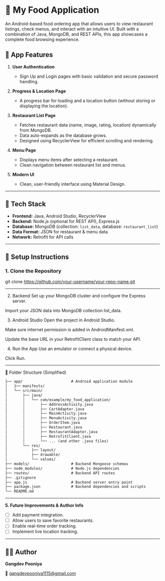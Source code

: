 # 🍔 My Food Application

An Android-based food ordering app that allows users to view restaurant listings, check menus, and interact with an intuitive UI. Built with a combination of Java, MongoDB, and REST APIs, this app showcases a complete food browsing experience.

## 📱 App Features

1. **User Authentication**  
   - Sign Up and Login pages with basic validation and secure password handling.

2. **Progress & Location Page**  
   - A progress bar for loading and a location button (without storing or displaying the location).

3. **Restaurant List Page**  
   - Fetches restaurant data (name, image, rating, location) dynamically from MongoDB.
   - Data auto-expands as the database grows.
   - Designed using RecyclerView for efficient scrolling and rendering.

4. **Menu Page**  
   - Displays menu items after selecting a restaurant.
   - Clean navigation between restaurant list and menus.

5. **Modern UI**  
   - Clean, user-friendly interface using Material Design.

---

## 🧰 Tech Stack

- **Frontend:** Java, Android Studio, RecyclerView  
- **Backend:** Node.js (optional for REST API), Express.js  
- **Database:** MongoDB (collection: `list_data`, database: `restaurant_list`)  
- **Data Format:** JSON for restaurant & menu data  
- **Network:** Retrofit for API calls

---

## 🔧 Setup Instructions

### 1. Clone the Repository

git clone https://github.com/your-username/your-repo-name.git

---
 
2. Backend 
Set up your MongoDB cluster and configure the Express server.

Import your JSON data into MongoDB collection list_data.

3. Android Studio
Open the project in Android Studio.

Make sure internet permission is added in AndroidManifest.xml.

Update the base URL in your RetrofitClient class to match your API.

4. Run the App
Use an emulator or connect a physical device.

Click Run.

---

📁 Folder Structure (Simplified)
```markdown
├── app/                      # Android application module 
│   ├── manifests/
│   └── src/main/
│       ├── java/
│       │   └── com/example/my_food_application/
│       │       ├── AddressActivity.java
│       │       ├── CartAdapter.java
│       │       ├── MainActivity.java
│       │       ├── MenuActivity.java
│       │       ├── OrderItem.java
│       │       ├── Restaurant.java
│       │       ├── RestaurantAdapter.java
│       │       ├── RetrofitClient.java
│       │       └── ... (and other .java files)
│       └── res/
│           ├── layout/
│           ├── drawable/
│           └── values/
├── models/                   # Backend Mongoose schemas 
├── node_modules/             # Node.js dependencies 
├── routes/                   # Backend API routes 
├── .gitignore
├── app.js                    # Backend server entry point 
├── package.json              # Backend dependencies and scripts 
└── README.md
```
---

**5. Future Improvements & Author Info**


-   [ ] Add payment integration.
-   [ ] Allow users to save favorite restaurants.
-   [ ] Enable real-time order tracking.
-   [ ] Implement live location tracking.

---

## 🙋‍♂️ Author

**Gangdev Pooniya**

📧 gangdevpooniya1115@gmail.com
